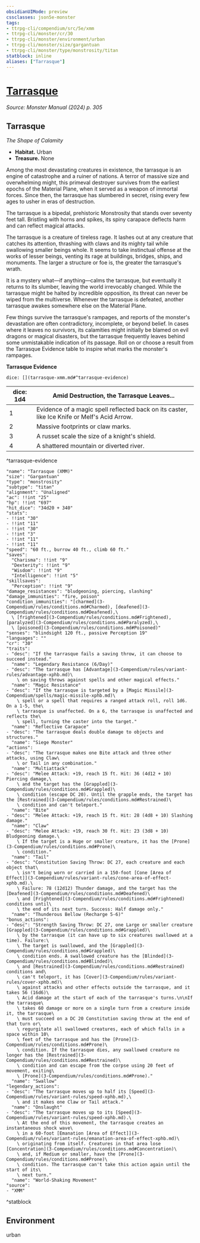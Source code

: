```yaml
---
obsidianUIMode: preview
cssclasses: json5e-monster
tags:
- ttrpg-cli/compendium/src/5e/xmm
- ttrpg-cli/monster/cr/30
- ttrpg-cli/monster/environment/urban
- ttrpg-cli/monster/size/gargantuan
- ttrpg-cli/monster/type/monstrosity/titan
statblock: inline
aliases: ["Tarrasque"]
---
```

# [Tarrasque](3-Compendium\bestiary\monstrosity/tarrasque-xmm.md)
*Source: Monster Manual (2024) p. 305*  

## Tarrasque

*The Shape of Calamity*

- **Habitat.** Urban  
- **Treasure.** None  

Among the most devastating creatures in existence, the tarrasque is an engine of catastrophe and a ruiner of nations. A terror of massive size and overwhelming might, this primeval destroyer survives from the earliest epochs of the Material Plane, when it served as a weapon of immortal forces. Since then, the tarrasque has slumbered in secret, rising every few ages to usher in eras of destruction.

The tarrasque is a bipedal, prehistoric Monstrosity that stands over seventy feet tall. Bristling with horns and spikes, its spiny carapace deflects harm and can reflect magical attacks.

The tarrasque is a creature of tireless rage. It lashes out at any creature that catches its attention, thrashing with claws and its mighty tail while swallowing smaller beings whole. It seems to take instinctual offense at the works of lesser beings, venting its rage at buildings, bridges, ships, and monuments. The larger a structure or foe is, the greater the tarrasque's wrath.

It is a mystery what—if anything—calms the tarrasque, but eventually it returns to its slumber, leaving the world irrevocably changed. While the tarrasque might be halted by incredible opposition, its threat can never be wiped from the multiverse. Whenever the tarrasque is defeated, another tarrasque awakes somewhere else on the Material Plane.

Few things survive the tarrasque's rampages, and reports of the monster's devastation are often contradictory, incomplete, or beyond belief. In cases where it leaves no survivors, its calamities might initially be blamed on evil dragons or magical disasters, but the tarrasque frequently leaves behind some unmistakable indication of its passage. Roll on or choose a result from the Tarrasque Evidence table to inspire what marks the monster's rampages.

**Tarrasque Evidence**

`dice: [](tarrasque-xmm.md#^tarrasque-evidence)`

| dice: 1d4 | Amid Destruction, the Tarrasque Leaves... |
|-----------|-------------------------------------------|
| 1 | Evidence of a magic spell reflected back on its caster, like Ice Knife or Melf's Acid Arrow. |
| 2 | Massive footprints or claw marks. |
| 3 | A russet scale the size of a knight's shield. |
| 4 | A shattered mountain or diverted river. |
^tarrasque-evidence

```statblock
"name": "Tarrasque (XMM)"
"size": "Gargantuan"
"type": "monstrosity"
"subtype": "titan"
"alignment": "Unaligned"
"ac": !!int "25"
"hp": !!int "697"
"hit_dice": "34d20 + 340"
"stats":
- !!int "30"
- !!int "11"
- !!int "30"
- !!int "3"
- !!int "11"
- !!int "11"
"speed": "60 ft., burrow 40 ft., climb 60 ft."
"saves":
  "Charisma": !!int "9"
  "Dexterity": !!int "9"
  "Wisdom": !!int "9"
  "Intelligence": !!int "5"
"skillsaves":
  "Perception": !!int "9"
"damage_resistances": "bludgeoning, piercing, slashing"
"damage_immunities": "fire, poison"
"condition_immunities": "[charmed](3-Compendium/rules/conditions.md#Charmed), [deafened](3-Compendium/rules/conditions.md#Deafened),\
  \ [frightened](3-Compendium/rules/conditions.md#Frightened), [paralyzed](3-Compendium/rules/conditions.md#Paralyzed),\
  \ [poisoned](3-Compendium/rules/conditions.md#Poisoned)"
"senses": "blindsight 120 ft., passive Perception 19"
"languages": ""
"cr": "30"
"traits":
- "desc": "If the tarrasque fails a saving throw, it can choose to succeed instead."
  "name": "Legendary Resistance (6/Day)"
- "desc": "The tarrasque has [Advantage](3-Compendium/rules/variant-rules/advantage-xphb.md)\
    \ on saving throws against spells and other magical effects."
  "name": "Magic Resistance"
- "desc": "If the tarrasque is targeted by a [Magic Missile](3-Compendium/spells/magic-missile-xphb.md)\
    \ spell or a spell that requires a ranged attack roll, roll 1d6. On a 1-5, the\
    \ tarrasque is unaffected. On a 6, the tarrasque is unaffected and reflects the\
    \ spell, turning the caster into the target."
  "name": "Reflective Carapace"
- "desc": "The tarrasque deals double damage to objects and structures."
  "name": "Siege Monster"
"actions":
- "desc": "The tarrasque makes one Bite attack and three other attacks, using Claw\
    \ or Tail in any combination."
  "name": "Multiattack"
- "desc": "Melee Attack: +19, reach 15 ft. Hit: 36 (4d12 + 10) Piercing damage,\
    \ and the target has the [Grappled](3-Compendium/rules/conditions.md#Grappled)\
    \ condition (escape DC 20). Until the grapple ends, the target has the [Restrained](3-Compendium/rules/conditions.md#Restrained)\
    \ condition and can't teleport."
  "name": "Bite"
- "desc": "Melee Attack: +19, reach 15 ft. Hit: 28 (4d8 + 10) Slashing damage."
  "name": "Claw"
- "desc": "Melee Attack: +19, reach 30 ft. Hit: 23 (3d8 + 10) Bludgeoning damage.\
    \ If the target is a Huge or smaller creature, it has the [Prone](3-Compendium/rules/conditions.md#Prone)\
    \ condition."
  "name": "Tail"
- "desc": "Constitution Saving Throw: DC 27, each creature and each object that\
    \ isn't being worn or carried in a 150-foot [Cone [Area of Effect]](3-Compendium/rules/variant-rules/cone-area-of-effect-xphb.md).\
    \ Failure: 78 (12d12) Thunder damage, and the target has the [Deafened](3-Compendium/rules/conditions.md#Deafened)\
    \ and [Frightened](3-Compendium/rules/conditions.md#Frightened) conditions until\
    \ the end of its next turn. Success: Half damage only."
  "name": "Thunderous Bellow (Recharge 5-6)"
"bonus_actions":
- "desc": "Strength Saving Throw: DC 27, one Large or smaller creature [Grappled](3-Compendium/rules/conditions.md#Grappled)\
    \ by the tarrasque (it can have up to six creatures swallowed at a time). Failure:\
    \ The target is swallowed, and the [Grappled](3-Compendium/rules/conditions.md#Grappled)\
    \ condition ends. A swallowed creature has the [Blinded](3-Compendium/rules/conditions.md#Blinded)\
    \ and [Restrained](3-Compendium/rules/conditions.md#Restrained) conditions and\
    \ can't teleport, it has [Cover](3-Compendium/rules/variant-rules/cover-xphb.md)\
    \ against attacks and other effects outside the tarrasque, and it takes 56 (16d6)\
    \ Acid damage at the start of each of the tarrasque's turns.\n\nIf the tarrasque\
    \ takes 60 damage or more on a single turn from a creature inside it, the tarrasque\
    \ must succeed on a DC 20 Constitution saving throw at the end of that turn or\
    \ regurgitate all swallowed creatures, each of which falls in a space within 10\
    \ feet of the tarrasque and has the [Prone](3-Compendium/rules/conditions.md#Prone)\
    \ condition. If the tarrasque dies, any swallowed creature no longer has the [Restrained](3-Compendium/rules/conditions.md#Restrained)\
    \ condition and can escape from the corpse using 20 feet of movement, exiting\
    \ [Prone](3-Compendium/rules/conditions.md#Prone)."
  "name": "Swallow"
"legendary_actions":
- "desc": "The tarrasque moves up to half its [Speed](3-Compendium/rules/variant-rules/speed-xphb.md),\
    \ and it makes one Claw or Tail attack."
  "name": "Onslaught"
- "desc": "The tarrasque moves up to its [Speed](3-Compendium/rules/variant-rules/speed-xphb.md).\
    \ At the end of this movement, the tarrasque creates an instantaneous shock wave\
    \ in a 60-foot [Emanation [Area of Effect]](3-Compendium/rules/variant-rules/emanation-area-of-effect-xphb.md)\
    \ originating from itself. Creatures in that area lose [Concentration](3-Compendium/rules/conditions.md#Concentration)\
    \ and, if Medium or smaller, have the [Prone](3-Compendium/rules/conditions.md#Prone)\
    \ condition. The tarrasque can't take this action again until the start of its\
    \ next turn."
  "name": "World-Shaking Movement"
"source":
- "XMM"
```
^statblock

## Environment

urban